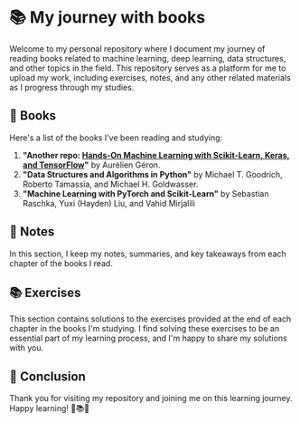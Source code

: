 # 📚 My journey with books

Welcome to my personal repository where I document my journey of reading books related to machine learning, deep learning, data structures, and other topics in the field. This repository serves as a platform for me to upload my work, including exercises, notes, and any other related materials as I progress through my studies.

## 📖 Books

Here's a list of the books I've been reading and studying:

1. **"Another repo: [Hands-On Machine Learning with Scikit-Learn, Keras, and TensorFlow](https://github.com/moatasem75291/LinkedIn-Articles/tree/main/Books/Hands%20on%20Machie%20Learning/Hands%20on%20Machie%20Learning)"** by Aurélien Géron.
2. **"Data Structures and Algorithms in Python"** by Michael T. Goodrich, Roberto Tamassia, and Michael H. Goldwasser.
3. **"Machine Learning with PyTorch and Scikit-Learn"** by Sebastian Raschka, Yuxi (Hayden) Liu, and Vahid Mirjalili

## 📝 Notes

In this section, I keep my notes, summaries, and key takeaways from each chapter of the books I read.


## 📚 Exercises

This section contains solutions to the exercises provided at the end of each chapter in the books I'm studying. I find solving these exercises to be an essential part of my learning process, and I'm happy to share my solutions with you.

## 🚀 Conclusion

Thank you for visiting my repository and joining me on this learning journey. Happy learning! 🌟📚💡
